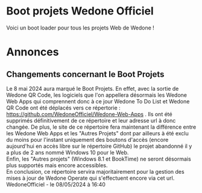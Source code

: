 # Boot projets Wedone Officiel

Voici un boot loader pour tous les projets Web de Wedone !

# Annonces
## Changements concernant le Boot Projets
Le 8 mai 2024 aura marqué le Boot Projets. En effet, avec la sortie de Wedone QR Code, les logiciels que l'on appellera désormais les Wedone Web Apps qui comprennent donc à ce jour Wedone To Do List et Wedone QR Code ont été déplacés vers ce répertorie : https://github.com/WedoneOfficiel/Wedone-Web-Apps . Ils ont été supprimés définitivement de ce répertoire et leur adresse url à donc changée. De plus, le site de ce répertoire fera maintenant la différence entre les Wedone Web Apps et les "Autres Projets" dont par ailleurs à été exclu du moins pour l'instant uniquement des boutons d'accès (encore aujourd'hui en accès libre sur le répertoire GitHub) le projet abandonné il y a plus de 2 ans nommé Windows 10 pour le Web.
<br>
Enfin, les "Autres projets" (Windows 8.1 et BookTime) ne seront désormais plus supportés mais encore accessibles. 
<br>
En conclusion, ce répertoire servira majoritairement pour la gestion des mises à jour de Wedone Operate qui s'effectuent encore via cet url.
<br>
WedoneOfficiel - le 08/05/2024 à 16:40
